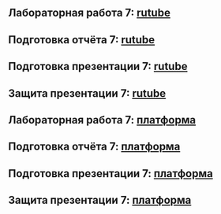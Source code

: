 ## Лабораторная работа 7: [rutube]()
## Подготовка отчёта 7: [rutube]()
## Подготовка презентации 7: [rutube]()
## Защита презентации 7: [rutube]()

## Лабораторная работа 7: [платформа]()
## Подготовка отчёта 7: [платформа]()
## Подготовка презентации 7: [платформа]()
## Защита презентации 7: [платформа]()
